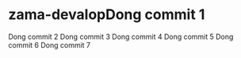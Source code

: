 # zama-devalopDong commit 1
Dong commit 2
Dong commit 3
Dong commit 4
Dong commit 5
Dong commit 6
Dong commit 7
